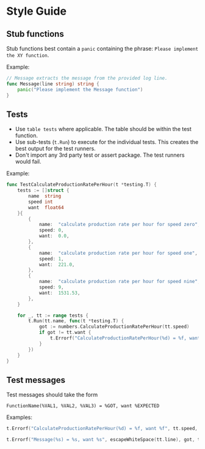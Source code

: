 # Style Guide

## Stub functions

Stub functions best contain a `panic` containing the phrase: `Please implement the XY function`.

Example:
```go
// Message extracts the message from the provided log line.
func Message(line string) string {
	panic("Please implement the Message function")
}
```

## Tests

- Use `table tests` where applicable. The table should be within the test function.
- Use sub-tests (`t.Run`) to execute for the individual tests. This creates the best output for the test runners.
- Don't import any 3rd party test or assert package. The test runners would fail.

Example:
```go
func TestCalculateProductionRatePerHour(t *testing.T) {
	tests := []struct {
		name  string
		speed int
		want  float64
	}{
		{
			name:  "calculate production rate per hour for speed zero",
			speed: 0,
			want:  0.0,
		},
		{
			name:  "calculate production rate per hour for speed one",
			speed: 1,
			want:  221.0,
		},
		{
			name:  "calculate production rate per hour for speed nine",
			speed: 9,
			want:  1531.53,
		},
	}

	for _, tt := range tests {
		t.Run(tt.name, func(t *testing.T) {
			got := numbers.CalculateProductionRatePerHour(tt.speed)
			if got != tt.want {
				t.Errorf("CalculateProductionRatePerHour(%d) = %f, want %f", tt.speed, got, tt.want)
			}
		})
	}
}
```

## Test messages

Test messages should take the form

```
FunctionName(%VAL1, %VAL2, %VAL3) = %GOT, want %EXPECTED
```

Examples:
```go
t.Errorf("CalculateProductionRatePerHour(%d) = %f, want %f", tt.speed, got, tt.want)
```

```go
t.Errorf("Message(%s) = %s, want %s", escapeWhiteSpace(tt.line), got, tt.want)
```
